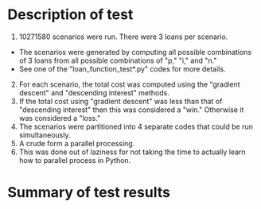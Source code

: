 # Description of test
1. 10271580 scenarios were run. There were 3 loans per scenario.
- The scenarios were generated by computing all possible combinations of 
3 loans from all possible combinations of "p," "i," and "n."
- See one of the "loan_function_test*.py" codes for more details.
2. For each scenario, the total cost was computed using the 
"gradient descent" and "descending interest" methods.
3. If the total cost using "gradient descent" was less than that of "descending
interest" then this was considered a "win." Otherwise it was considered a "loss."
4. The scenarios were partitioned into 4 separate codes that could be run
simultaneously.
5. A crude form a parallel processing.
6. This was done out of laziness for not taking the time to actually learn
how to parallel process in Python.

# Summary of test results
